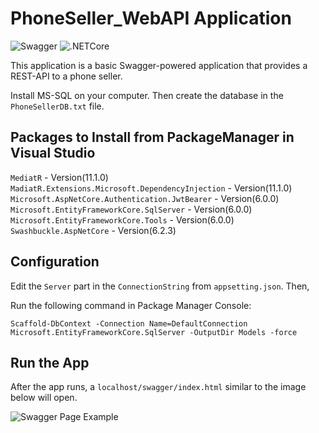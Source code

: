 # PhoneSeller_WebAPI Application

![Swagger](https://www.scottbrady91.com/img/logos/swagger-banner.png)    ![.NETCore](https://assets-global.website-files.com/6097e0eca1e875de53031ff6/61b810d93fd9cbaf68ba2e4b_net%20core%20logo.png)

This application is a basic Swagger-powered application that provides a REST-API to a phone seller.

Install MS-SQL on your computer. Then create the database in the `PhoneSellerDB.txt` file.

## Packages to Install from PackageManager in Visual Studio 

`MediatR` - Version(11.1.0)
`MadiatR.Extensions.Microsoft.DependencyInjection` - Version(11.1.0)
`Microsoft.AspNetCore.Authentication.JwtBearer` - Version(6.0.0)
`Microsoft.EntityFrameworkCore.SqlServer` - Version(6.0.0)
`Microsoft.EntityFrameworkCore.Tools` - Version(6.0.0)
`Swashbuckle.AspNetCore` - Version(6.2.3)

## Configuration

Edit the `Server` part in the `ConnectionString` from `appsetting.json`. Then,

Run the following command in Package Manager Console:
```console
Scaffold-DbContext -Connection Name=DefaultConnection Microsoft.EntityFrameworkCore.SqlServer -OutputDir Models -force
```

## Run the App

After the app runs, a `localhost/swagger/index.html` similar to the image below will open.

![Swagger Page Example](https://static1.smartbear.co/swagger/media/images/tools/opensource/swagger_ui.png)
